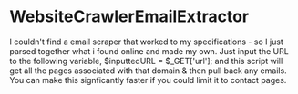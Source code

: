 # WebsiteCrawlerEmailExtractor

I couldn't find a email scraper that worked to my specifications - so I just parsed together what i found online and made my own. Just input the URL to the following variable, $inputtedURL = $_GET['url']; and this script will get all the pages associated with that domain & then pull back any emails. You can make this signficantly faster if you could limit it to contact pages. 
